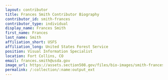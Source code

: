```yaml
---
layout: contributor
title: Frances Smith Contributor Biography
contributor_id: smith-frances
contributor_type: individual
display_name: Frances Smith
first_name: Frances
last_name: Smith
affiliation_short: USFS
affiliation_long: United States Forest Service
position: Visual Information Specialist
location: Fort Collins, CO
email: frances.smith@usda.gov
image_url: https://assets.section508.gov/files/bio-images/smith-frances.jpg
permalink: /:collection/:name:output_ext
---
```

